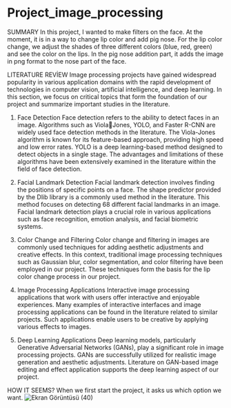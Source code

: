 # Project_image_processing
SUMMARY
In this project, I wanted to make filters on the face. At the moment, it is in a way to change lip color and add pig nose. For the lip color change, we adjust the shades of three different colors (blue, red, green) and see the color on the lips. In the pig nose addition part, it adds the image in png format to the nose part of the face.

LITERATURE REVİEW
Image processing projects have gained widespread popularity in various application domains with the rapid development of technologies in computer vision, artificial intelligence, and deep learning. In this section, we focus on critical topics that form the foundation of our project and summarize important studies in the literature.

1) Face Detection
Face detection refers to the ability to detect faces in an image. Algorithms such as ViolaJones, YOLO, and Faster R-CNN are widely used face detection methods in the literature. The Viola-Jones algorithm is known for its feature-based approach, providing high speed and low error rates. YOLO is a deep learning-based method designed to detect objects in a single stage. The advantages and limitations of these algorithms have been extensively examined in the literature within the field of face detection.

2) Facial Landmark Detection
Facial landmark detection involves finding the positions of specific points on a face. The shape predictor provided by the Dlib library is a commonly used method in the literature. This method focuses on detecting 68 different facial landmarks in an image. Facial landmark detection plays a crucial role in various applications such as face recognition, emotion analysis, and facial biometric systems.

3) Color Change and Filtering
Color change and filtering in images are commonly used techniques for adding aesthetic adjustments and creative effects. In this context, traditional image processing techniques such as Gaussian blur, color segmentation, and color filtering have been employed in our project. These techniques form the basis for the lip color change process in our project.

4) Image Processing Applications
Interactive image processing applications that work with users offer interactive and enjoyable experiences. Many examples of interactive interfaces and image processing applications can be found in the literature related to similar projects. Such applications enable users to be creative by applying various effects to images.

5) Deep Learning Applications
Deep learning models, particularly Generative Adversarial Networks (GANs), play a significant role in image processing projects. GANs are successfully utilized for realistic image generation and aesthetic adjustments. Literature on GAN-based image editing and effect application supports the deep learning aspect of our project.

HOW IT SEEMS?
When we first start the project, it asks us which option we want.
![Ekran Görüntüsü (40)](https://github.com/omerogut/Project_image_processing/assets/70850081/25b2d36c-a010-47f1-8174-cb3c9dfea60f)






